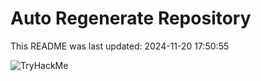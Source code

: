 # Auto Regenerate Repository

This README was last updated: 2024-11-20 17:50:55

 ![TryHackMe](https://tryhackme.com/badge/533634)